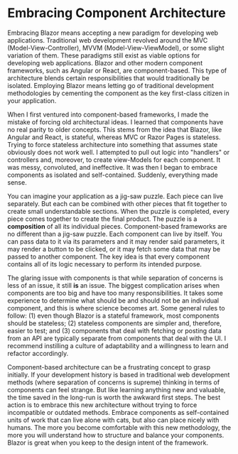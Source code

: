 # Embracing Component Architecture

Embracing Blazor means accepting a new paradigm for developing web applications. Traditional web development revolved around the MVC (Model-View-Controller), MVVM (Model-View-ViewModel), or some slight variation of them. These paradigms still exist as viable options for developing web applications. Blazor and other modern component frameworks, such as Angular or React, are component-based. This type of architecture blends certain responsibilities that would traditionally be isolated. Employing Blazor means letting go of traditional development methodologies by cementing the component as the key first-class citizen in your application.

When I first ventured into component-based frameworks, I made the mistake of forcing old architectural ideas. I learned that components have no real parity to older concepts. This stems from the idea that Blazor, like Angular and React, is stateful, whereas MVC or Razor Pages is stateless. Trying to force stateless architecture into something that assumes state obviously does not work well. I attempted to pull out logic into "handlers" or controllers and, moreover, to create view-Models for each component. It was messy, convoluted, and ineffective. It was then I began to embrace components as isolated and self-contained. Suddenly, everything made sense.

You can imagine your application as a jig-saw puzzle. Each piece can live separately. But each can be combined with other pieces that fit together to create small understandable sections. When the puzzle is completed, every piece comes together to create the final product. The puzzle is a **composition** of all its individual pieces. Component-based frameworks are no different than a jig-saw puzzle. Each component can live by itself. You can pass data to it via its parameters and it may render said parameters, it may render a button to be clicked, or it may fetch some data that may be passed to another component. The key idea is that every component contains all of its logic necessary to perform its intended purpose.

The glaring issue with components is that while separation of concerns is less of an issue, it still **is** an issue. The biggest complication arises when components are too big and have too many responsibilities. It takes some experience to determine what should be and should not be an individual component, and this is where science becomes art. Some general rules to follow: (1) even though Blazor is a stateful framework, most components should be stateless; (2) stateless components are simpler and, therefore, easier to test; and (3) components that deal with fetching or posting data from an API are typically separate from components that deal with the UI. I recommend instilling a culture of adaptability and a willingness to learn and refactor accordingly.

Component-based architecture can be a frustrating concept to grasp initially. If your development history is based in traditional web development methods (where separation of concerns is supreme) thinking in terms of components can feel strange. But like learning anything new and valuable, the time saved in the long-run is worth the awkward first steps. The best action is to embrace this new architecture without trying to force incompatible or outdated methods. Embrace components as self-contained units of work that can live alone with cats, but also can place nicely with humans. The more you become comfortable with this new methodology, the more you will understand how to structure and balance your components. Blazor is great when you keep to the design intent of the framework.
